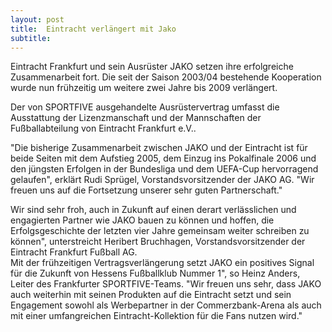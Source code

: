 ```yaml
---
layout: post
title:  Eintracht verlängert mit Jako
subtitle:  
---
```


Eintracht Frankfurt und sein Ausrüster JAKO setzen ihre erfolgreiche Zusammenarbeit fort. Die seit der Saison 2003/04 bestehende Kooperation wurde nun frühzeitig um weitere zwei Jahre bis 2009 verlängert.

Der von SPORTFIVE ausgehandelte Ausrüstervertrag umfasst die Ausstattung der Lizenzmanschaft und der Mannschaften der Fußballabteilung von Eintracht Frankfurt e.V..

"Die bisherige Zusammenarbeit zwischen JAKO und der Eintracht ist für beide Seiten mit dem Aufstieg 2005, dem Einzug ins Pokalfinale 2006 und den jüngsten Erfolgen in der Bundesliga und dem UEFA-Cup hervorragend gelaufen", erklärt Rudi Sprügel, Vorstandsvorsitzender der JAKO AG. "Wir freuen uns auf die Fortsetzung unserer sehr guten Partnerschaft."

Wir sind sehr froh, auch in Zukunft auf einen derart verlässlichen und engagierten Partner wie JAKO bauen zu können und hoffen, die Erfolgsgeschichte der letzten vier Jahre gemeinsam weiter schreiben zu können", unterstreicht Heribert Bruchhagen, Vorstandsvorsitzender der Eintracht Frankfurt Fußball AG.  
Mit der frühzeitigen Vertragsverlängerung setzt JAKO ein positives Signal für die Zukunft von Hessens Fußballklub Nummer 1", so Heinz Anders, Leiter des Frankfurter SPORTFIVE-Teams. "Wir freuen uns sehr, dass JAKO auch weiterhin mit seinen Produkten auf die Eintracht setzt und sein Engagement sowohl als Werbepartner in der Commerzbank-Arena als auch mit einer umfangreichen Eintracht-Kollektion für die Fans nutzen wird."
